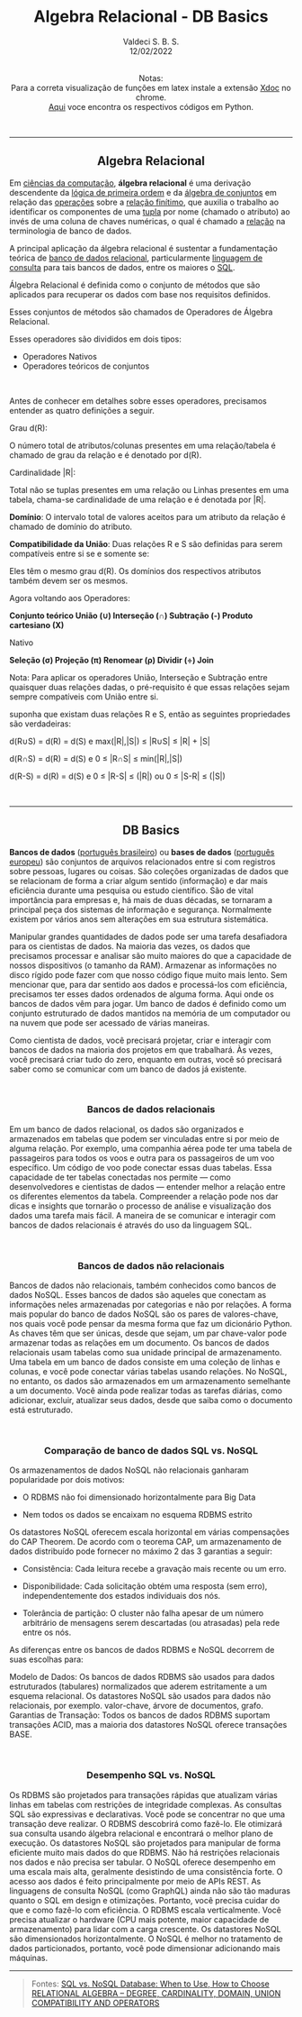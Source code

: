 <center> <h1>Algebra Relacional - DB Basics</h1></center>
<center>Valdeci S. B. S.</center>

<center>12/02/2022</center>
<br>


<center>

Notas: <br>
Para a correta visualização de funções em latex instale a extensão [Xdoc](https://github.com/nschloe/xhub) no chrome. <br>
[Aqui](https://colab.research.google.com/drive/18MjjX75mHj3N3hj0AtJDvMDx47sSfxUR?usp=sharing) voce encontra os respectivos códigos em Python.

</center>

<br>

___


<center> <h2>Algebra Relacional</h2></center>


Em [ciências da computação](https://www.wikiwand.com/pt/Ci%C3%AAncia_da_computa%C3%A7%C3%A3o), **álgebra relacional** é uma derivação descendente da [lógica de primeira ordem](https://www.wikiwand.com/pt/L%C3%B3gica_de_primeira_ordem "Lógica de primeira ordem") e da [álgebra de conjuntos](https://www.wikiwand.com/pt/%C3%81lgebra_de_grupo) em relação das [operações](https://www.wikiwand.com/pt/Opera%C3%A7%C3%A3o_(matem%C3%A1tica)) sobre a [relação finítimo](https://www.wikiwand.com/pt/Rela%C3%A7%C3%A3o_(matem%C3%A1tica)), que auxilia o trabalho ao identificar os componentes de uma [tupla](https://www.wikiwand.com/pt/Tupla) por nome (chamado o atributo) ao invés de uma coluna de chaves numéricas, o qual é chamado a [relação](https://www.wikiwand.com/pt/Rela%C3%A7%C3%A3o_(matem%C3%A1tica) "Relação (matemática)") na terminologia de banco de dados.

A principal aplicação da álgebra relacional é sustentar a fundamentação teórica de [banco de dados relacional](https://www.wikiwand.com/pt/Banco_de_dados_relacional), particularmente [linguagem de consulta](https://www.wikiwand.com/pt/Linguagem_de_consulta "Linguagem de consulta") para tais bancos de dados, entre os maiores o [SQL](https://www.wikiwand.com/pt/SQL).

Álgebra Relacional é definida como o conjunto de métodos que são aplicados para recuperar os dados com base nos requisitos definidos.

Esses conjuntos de métodos são chamados de Operadores de Álgebra Relacional.

Esses operadores são divididos em dois tipos:

- Operadores Nativos
- Operadores teóricos de conjuntos

<br>

Antes de conhecer em detalhes sobre esses operadores, precisamos entender as quatro definições a seguir.

Grau d(R): 

O número total de atributos/colunas presentes em uma relação/tabela é chamado de grau da relação e é denotado por d(R).

Cardinalidade |R|: 

Total não se tuplas presentes em uma relação ou Linhas presentes em uma tabela, chama-se cardinalidade de uma relação e é denotada por |R|.

**Domínio**: O intervalo total de valores aceitos para um atributo da relação é chamado de domínio do atributo.

**Compatibilidade da União**: Duas relações R e S são definidas para serem compatíveis entre si se e somente se:

Eles têm o mesmo grau d(R).
Os domínios dos respectivos atributos também devem ser os mesmos.


Agora voltando aos Operadores:

**Conjunto teórico
União (∪)
Interseção (∩)
Subtração (-)
Produto cartesiano (X)**

Nativo

**Seleção (σ)
Projeção (π)
Renomear (ρ)
Dividir (÷)
Join**

Nota: Para aplicar os operadores União, Interseção e Subtração entre quaisquer duas relações dadas, o pré-requisito é que essas relações sejam sempre compatíveis com União entre si.

suponha que existam duas relações R e S, então as seguintes propriedades são verdadeiras:

d(R∪S) = d(R) = d(S) e max(|R|,|S|) ≤ |R∪S| ≤ |R| + |S|

d(R∩S) = d(R) = d(S) e 0 ≤ |R∩S| ≤ min(|R|,|S|)

d(R-S) = d(R) = d(S) e 0 ≤ |R-S| ≤ (|R|) ou 0 ≤ |S-R| ≤ (|S|)

<br>

___


<center> <h2>DB Basics</h2></center>


**Bancos de dados** ([português brasileiro](https://www.wikiwand.com/pt/Portugu%C3%AAs_brasileiro)) ou **bases de dados** ([português europeu](https://www.wikiwand.com/pt/Portugu%C3%AAs_europeu)) são conjuntos de arquivos relacionados entre si com registros sobre pessoas, lugares ou coisas. São coleções organizadas de dados que se relacionam de forma a criar algum sentido (informação) e dar mais eficiência durante uma pesquisa ou estudo científico. São de vital importância para empresas e, há mais de duas décadas, se tornaram a principal peça dos sistemas de informação e segurança. Normalmente existem por vários anos sem alterações em sua estrutura sistemática.

Manipular grandes quantidades de dados pode ser uma tarefa desafiadora para os cientistas de dados. Na maioria das vezes, os dados que precisamos processar e analisar são muito maiores do que a capacidade de nossos dispositivos (o tamanho da RAM). Armazenar as informações no disco rígido pode fazer com que nosso código fique muito mais lento.
Sem mencionar que, para dar sentido aos dados e processá-los com eficiência, precisamos ter esses dados ordenados de alguma forma. Aqui onde os bancos de dados vêm para jogar.
Um banco de dados é definido como um conjunto estruturado de dados mantidos na memória de um computador ou na nuvem que pode ser acessado de várias maneiras.

Como cientista de dados, você precisará projetar, criar e interagir com bancos de dados na maioria dos projetos em que trabalhará. Às vezes, você precisará criar tudo do zero, enquanto em outras, você só precisará saber como se comunicar com um banco de dados já existente.

<br>
<center> <h3>Bancos de dados relacionais</h3></center>

Em um banco de dados relacional, os dados são organizados e armazenados em tabelas que podem ser vinculadas entre si por meio de alguma relação. Por exemplo, uma companhia aérea pode ter uma tabela de passageiros para todos os voos e outra para os passageiros de um voo específico. Um código de voo pode conectar essas duas tabelas.
Essa capacidade de ter tabelas conectadas nos permite — como desenvolvedores e cientistas de dados — entender melhor a relação entre os diferentes elementos da tabela. Compreender a relação pode nos dar dicas e insights que tornarão o processo de análise e visualização dos dados uma tarefa mais fácil.
A maneira de se comunicar e interagir com bancos de dados relacionais é através do uso da linguagem SQL.

<br>

<center> <h3>Bancos de dados não relacionais</h3></center>

Bancos de dados não relacionais, também conhecidos como bancos de dados NoSQL. Esses bancos de dados são aqueles que conectam as informações neles armazenadas por categorias e não por relações.
A forma mais popular do banco de dados NoSQL são os pares de valores-chave, nos quais você pode pensar da mesma forma que faz um dicionário Python. As chaves têm que ser únicas, desde que sejam, um par chave-valor pode armazenar todas as relações em um documento.
Os bancos de dados relacionais usam tabelas como sua unidade principal de armazenamento. Uma tabela em um banco de dados consiste em uma coleção de linhas e colunas, e você pode conectar várias tabelas usando relações. No NoSQL, no entanto, os dados são armazenados em um armazenamento semelhante a um documento. Você ainda pode realizar todas as tarefas diárias, como adicionar, excluir, atualizar seus dados, desde que saiba como o documento está estruturado.


<br>
<center> <h3>Comparação de banco de dados SQL vs. NoSQL</h3></center>

Os armazenamentos de dados NoSQL não relacionais ganharam popularidade por dois motivos:

- O RDBMS não foi dimensionado horizontalmente para Big Data

- Nem todos os dados se encaixam no esquema RDBMS estrito

Os datastores NoSQL oferecem escala horizontal em várias compensações do CAP Theorem. De acordo com o teorema CAP, um armazenamento de dados distribuído pode fornecer no máximo 2 das 3 garantias a seguir:

- Consistência: Cada leitura recebe a gravação mais recente ou um erro.

- Disponibilidade: Cada solicitação obtém uma resposta (sem erro), independentemente dos estados individuais dos nós.

- Tolerância de partição: O cluster não falha apesar de um número arbitrário de mensagens serem descartadas (ou atrasadas) pela rede entre os nós.


As diferenças entre os bancos de dados RDBMS e NoSQL decorrem de suas escolhas para:

Modelo de Dados: Os bancos de dados RDBMS são usados para dados estruturados (tabulares) normalizados que aderem estritamente a um esquema relacional. Os datastores NoSQL são usados para dados não relacionais, por exemplo. valor-chave, árvore de documentos, grafo.
Garantias de Transação: Todos os bancos de dados RDBMS suportam transações ACID, mas a maioria dos datastores NoSQL oferece transações BASE.

<br>
<center> <h3>Desempenho SQL vs. NoSQL</h3></center>


Os RDBMS são projetados para transações rápidas que atualizam várias linhas em tabelas com restrições de integridade complexas. As consultas SQL são expressivas e declarativas. Você pode se concentrar no que uma transação deve realizar. O RDBMS descobrirá como fazê-lo. Ele otimizará sua consulta usando álgebra relacional e encontrará o melhor plano de execução.
Os datastores NoSQL são projetados para manipular de forma eficiente muito mais dados do que RDBMS. Não há restrições relacionais nos dados e não precisa ser tabular. O NoSQL oferece desempenho em uma escala mais alta, geralmente desistindo de uma consistência forte. O acesso aos dados é feito principalmente por meio de APIs REST. As linguagens de consulta NoSQL (como GraphQL) ainda não são tão maduras quanto o SQL em design e otimizações. Portanto, você precisa cuidar do que e como fazê-lo com eficiência.
O RDBMS escala verticalmente. Você precisa atualizar o hardware (CPU mais potente, maior capacidade de armazenamento) para lidar com a carga crescente.
Os datastores NoSQL são dimensionados horizontalmente. O NoSQL é melhor no tratamento de dados particionados, portanto, você pode dimensionar adicionando mais máquinas.


---

> Fontes:
> [SQL vs. NoSQL Database: When to Use, How to Choose](https://towardsdatascience.com/datastore-choices-sql-vs-nosql-database-ebec24d56106)
> [RELATIONAL ALGEBRA – DEGREE, CARDINALITY, DOMAIN, UNION COMPATIBILITY AND OPERATORS](https://ashutoshtripathi.com/gate/dbms/relational-model/relational-algebra-degree-cardinality-domain-union-compatibility-and-operators/)
